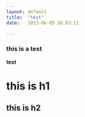 ```yaml
---
layout: default
title:  "test"
date:   2013-06-05 20:03:11

---
```


### this is a test

**test**

this is h1
==========

this is h2
---------
